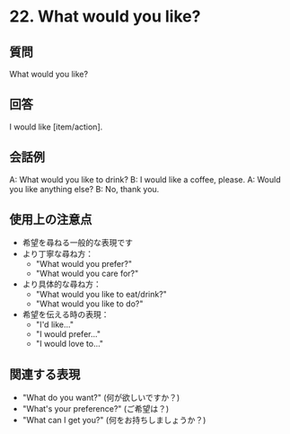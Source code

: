 # 22. What would you like?

## 質問
What would you like?

## 回答
I would like [item/action].

## 会話例
A: What would you like to drink?
B: I would like a coffee, please.
A: Would you like anything else?
B: No, thank you.

## 使用上の注意点
- 希望を尋ねる一般的な表現です
- より丁寧な尋ね方：
  - "What would you prefer?"
  - "What would you care for?"
- より具体的な尋ね方：
  - "What would you like to eat/drink?"
  - "What would you like to do?"
- 希望を伝える時の表現：
  - "I'd like..."
  - "I would prefer..."
  - "I would love to..."

## 関連する表現
- "What do you want?" (何が欲しいですか？)
- "What's your preference?" (ご希望は？)
- "What can I get you?" (何をお持ちしましょうか？) 